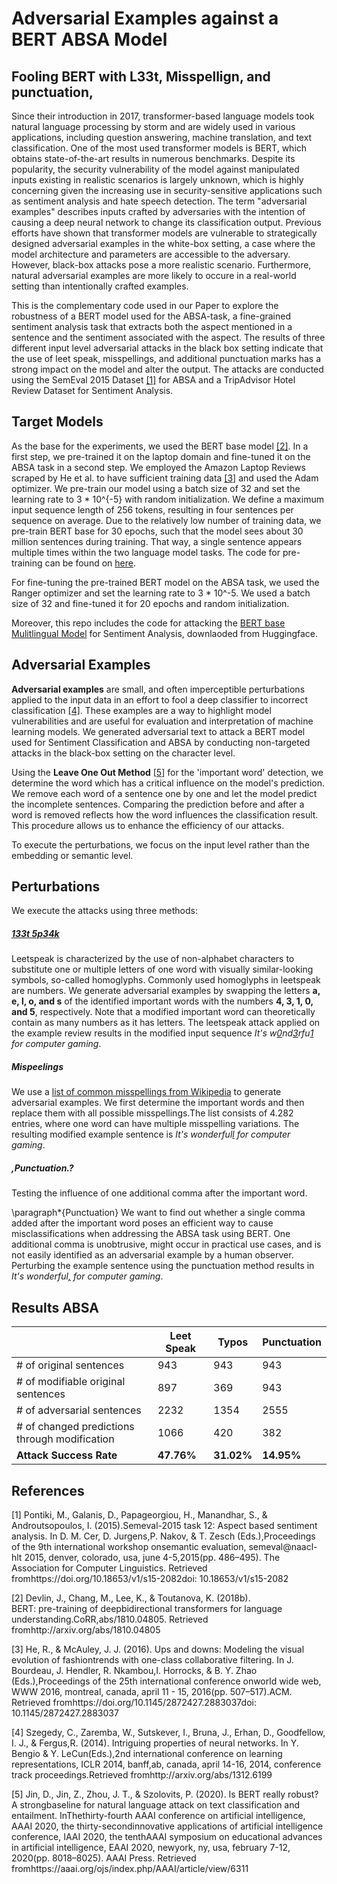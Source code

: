 # Adversarial Examples against a BERT ABSA Model 
## Fooling BERT with L33t, Misspellign, and punctuation,

Since their introduction in 2017, transformer-based language models took natural language processing by storm and are widely used in various applications, including question answering, machine translation, and text classification. One of the most used transformer models is BERT, which obtains state-of-the-art results in numerous benchmarks. Despite its popularity, the security vulnerability of the model against manipulated inputs existing in realistic scenarios is largely unknown, which is highly concerning given the increasing use in security-sensitive applications such as sentiment analysis and hate speech detection.
The term "adversarial examples" describes inputs crafted by adversaries with the intention of causing a deep neural network to change its classification output. Previous efforts have shown that transformer models are vulnerable to strategically designed adversarial examples in the white-box setting, a case where the model architecture and parameters are accessible to the adversary. However, black-box attacks pose a more realistic scenario. Furthermore, natural adversarial examples are more likely to occure in a real-world setting than intentionally crafted examples. 

This is the complementary code used in our Paper to explore the robustness of a BERT model used for the ABSA-task, a fine-grained sentiment analysis task that extracts both the aspect mentioned in a sentence and the sentiment associated with the aspect. The results of three different input level adversarial attacks in the black box setting indicate that the use of leet speak, misspellings, and additional punctuation marks has a strong impact on the model and alter the output. The attacks are conducted using the SemEval 2015 Dataset [[1]](#1) for ABSA and a TripAdvisor Hotel Review Dataset for Sentiment Analysis.

## Target Models

As the base for the experiments, we used the BERT base model [[2]](#2). In a first step, we pre-trained it on the laptop domain and fine-tuned it on the ABSA task in a second step. We employed the Amazon Laptop Reviews scraped by He et al. to have sufficient training data [[3]](#3) and used the Adam optimizer. We pre-train our model using a batch size of 32 and set the learning rate to 3 * 10^{-5} with random initialization.
We define a maximum input sequence length of 256 tokens, resulting in four sentences per sequence on average.  Due to the relatively low number of training data, we pre-train BERT base for 30 epochs, such that the model sees about 30 million sentences during training. That way, a single sentence appears multiple times within the two language model tasks. The code for pre-training can be found on [here](https://github.com/deepopinion/domain-adapted-atsc "Pre-Training on Laptop Domain").

For fine-tuning the pre-trained BERT model on the ABSA task, we used the Ranger optimizer and set the learning rate to 3 * 10^-5. We used a batch size of 32 and fine-tuned it for 20 epochs and random initialization. 

Moreover, this repo includes the code for attacking the [BERT base Mulitlingual Model](https://huggingface.co/bert-base-multilingual-uncased "BERT base Multilingual Uncased") for Sentiment Analysis, downlaoded from Huggingface.

## Adversarial Examples 

**Adversarial examples** are small, and often imperceptible perturbations applied to the input data in an effort to fool a deep classifier to incorrect classification [[4]](#4). These examples are a way to highlight model vulnerabilities and are useful for evaluation and interpretation of machine learning models. 
We generated adversarial text to attack a BERT model used for Sentiment Classification and ABSA by conducting non-targeted attacks in the black-box setting on the character level.

Using the **Leave One Out Method** [[5]](#5) for the 'important word' detection, we determine the word which has a critical influence on the model's prediction. We remove each word of a sentence one by one and let the model predict the incomplete sentences. 
Comparing the prediction before and after a word is removed reflects how the word influences the classification result. This procedure allows us to enhance the efficiency of our attacks.

To execute the perturbations, we focus on the input level rather than the embedding or semantic level. 

## Perturbations

We execute the attacks using three methods:
##### [**133t 5p34k**](https://en.wikipedia.org/wiki/Leet)
Leetspeak is characterized by the use of non-alphabet characters to substitute one or multiple letters of one word with visually similar-looking symbols, so-called homoglyphs. Commonly used homoglyphs in leetspeak are numbers.
 We generate adversarial examples by swapping the letters **a, e, l, o, and s** of the identified important words with the numbers **4, 3, 1, 0, and 5**, respectively. Note that a modified important word can theoretically contain as many numbers as it has letters. The leetspeak attack applied on the example review results in the modified input sequence *It's w<ins>0</ins>nd<ins>3</ins>rfu<ins>1</ins> for computer gaming*.
 
##### **Mispeelings**
We use a [list of common misspellings from Wikipedia](https://en.wikipedia.org/wiki/Wikipedia:Lists_of_common_misspellings "Wikipedia List of common misspellings") to generate adversarial examples. We first determine the important words and then replace them with all possible misspellings.The list consists of 4.282 entries, where one word can have multiple misspelling variations. The resulting modified example sentence is *It's wonderful<ins>l</ins> for computer gaming*. 

##### **,Punctuation.?**
Testing the influence of one additional comma after the important word.



\paragraph*{Punctuation}
We want to find out whether a single comma added after the important word poses an efficient way to cause misclassifications when addressing the ABSA task using BERT. One additional comma is unobtrusive, might occur in practical use cases, and is not easily identified as an adversarial example by a human observer. Perturbing the example sentence using the punctuation method results in *It's wonderful<ins>,</ins> for computer gaming*. 



## Results ABSA
|  | Leet Speak | Typos | Punctuation |
| -------- | ---------------------- | ------------------- | ------------------- |
|# of original sentences| 943 | 943 | 943
|# of modifiable original sentences | 897 | 369 | 943
|# of adversarial sentences | 2232 | 1354 | 2555
|# of changed predictions through modification | 1066 | 420 | 382
|**Attack Success Rate** | **47.76%** | **31.02%** | **14.95%**


## References
<a id="1">[1]</a>
Pontiki, M., Galanis, D., Papageorgiou, H., Manandhar, S., & Androutsopoulos, I. (2015).Semeval-2015 task 12: Aspect based sentiment analysis. In D. M. Cer, D. Jurgens,P. Nakov, & T. Zesch (Eds.),Proceedings of the 9th international workshop onsemantic evaluation,  semeval@naacl-hlt 2015,  denver,  colorado,  usa,  june 4-5,2015(pp. 486–495).  The Association for Computer Linguistics.  Retrieved fromhttps://doi.org/10.18653/v1/s15-2082doi: 10.18653/v1/s15-2082

<a id="2">[2]</a> 
Devlin, J., Chang, M., Lee, K., & Toutanova, K. (2018b).  
    BERT: pre-training of deepbidirectional transformers for language understanding.CoRR,abs/1810.04805.
    Retrieved fromhttp://arxiv.org/abs/1810.04805

<a id="3">[3]</a> 
He, R., & McAuley, J. J. (2016). Ups and downs: Modeling the visual evolution of fashiontrends with one-class collaborative filtering. In J. Bourdeau, J. Hendler, R. Nkambou,I. Horrocks, & B. Y. Zhao (Eds.),Proceedings of the 25th international conference onworld wide web, WWW 2016, montreal, canada, april 11 - 15, 2016(pp. 507–517).ACM.   Retrieved fromhttps://doi.org/10.1145/2872427.2883037doi: 10.1145/2872427.2883037

<a id="4">[4]</a> 
Szegedy, C., Zaremba, W., Sutskever, I., Bruna, J., Erhan, D., Goodfellow, I. J., & Fergus,R.  (2014).  Intriguing properties of neural networks.  In Y. Bengio & Y. LeCun(Eds.),2nd international conference on learning representations, ICLR 2014, banff,ab,  canada,  april  14-16,  2014,  conference  track  proceedings.Retrieved  fromhttp://arxiv.org/abs/1312.6199

<a id="5">[5]</a>
Jin, D., Jin, Z., Zhou, J. T., & Szolovits, P.  (2020).  Is BERT really robust?  A strongbaseline for natural language attack on text classification and entailment.  InThethirty-fourth AAAI conference on artificial intelligence, AAAI 2020, the thirty-secondinnovative applications of artificial intelligence conference, IAAI 2020, the tenthAAAI symposium on educational advances in artificial intelligence, EAAI 2020, newyork, ny, usa, february 7-12, 2020(pp. 8018–8025). AAAI Press. Retrieved fromhttps://aaai.org/ojs/index.php/AAAI/article/view/6311

